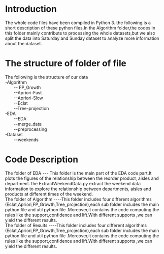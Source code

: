 # Introduction
The whole code files have been compiled in Python 3.
the following is a short description of these python files.In the Algorithm folder,the codes in this folder mainly contribute to processing the
whole datasets,but we also split the data into Saturday and Sunday dataset to analyze more information about the dataset.
# The structure of  folder of file
The following is the structure of our data \
-Algorithm \
&emsp;&emsp;-- FP_Growth\
&emsp;&emsp;--Apriori-Fast\
&emsp;&emsp;--Apriori-Slow\
&emsp;&emsp;--Eclat\
&emsp;&emsp;--Tree-projection\
-EDA\
&emsp;&emsp;--EDA\
&emsp;&emsp;--merge_data\
&emsp;&emsp;--preprocessing \
-Dataset \
&emsp;&emsp;--weekends 

# Code Description
The folder of EDA --- This folder is the main part of the EDA code part.It plots the figures of the relationship 
between the reorder product, aisles and department.The ExtractWeekendData.py extract the weekend data information to explore the relationship between departments, aisles and products at different times of the weekend.   \
The folder of Algorithm ----This folder includes four different algorithms
(Eclat,Apriori,FP_Growth,Tree_projection),each sub folder includes the main python file and util python file 
.Moreover,it contains the code computing the rules like the support,confidence and lift.With different supports 
,we can yield the different results. \
The folder of Results ----This folder includes four different algorithms
(Eclat,Apriori,FP_Growth,Tree_projection),each sub folder includes the main python file and util python file 
.Moreover,it contains the code computing the rules like the support,confidence and lift.With different supports 
,we can yield the different results.

